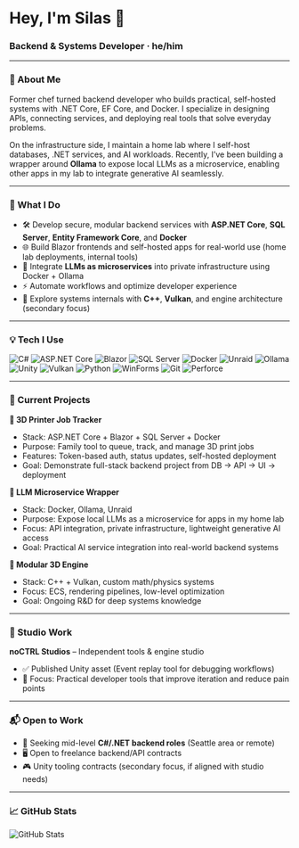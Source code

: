 # Hey, I'm Silas 👋  
### Backend & Systems Developer · he/him  

---

### 👋 About Me  
Former chef turned backend developer who builds practical, self-hosted systems with .NET Core, EF Core, and Docker. I specialize in designing APIs, connecting services, and deploying real tools that solve everyday problems.  

On the infrastructure side, I maintain a home lab where I self-host databases, .NET services, and AI workloads. Recently, I’ve been building a wrapper around **Ollama** to expose local LLMs as a microservice, enabling other apps in my lab to integrate generative AI seamlessly.  

---

### 🧰 What I Do  
- 🛠️ Develop secure, modular backend services with **ASP.NET Core**, **SQL Server**, **Entity Framework Core**, and **Docker**  
- 🌐 Build Blazor frontends and self-hosted apps for real-world use (home lab deployments, internal tools)  
- 🤖 Integrate **LLMs as microservices** into private infrastructure using Docker + Ollama  
- ⚡ Automate workflows and optimize developer experience  
- 🔬 Explore systems internals with **C++**, **Vulkan**, and engine architecture (secondary focus)  

---

### 💡 Tech I Use  

![C#](https://img.shields.io/badge/C%23-239120?style=flat&logo=c-sharp&logoColor=white)
![ASP.NET Core](https://img.shields.io/badge/ASP.NET%20Core-512BD4?style=flat&logo=dotnet&logoColor=white)
![Blazor](https://img.shields.io/badge/Blazor-9441C4?style=flat&logo=blazor&logoColor=white)
![SQL Server](https://img.shields.io/badge/SQL%20Server-CC2927?style=flat&logo=microsoftsqlserver&logoColor=white)
![Docker](https://img.shields.io/badge/Docker-2496ED?style=flat&logo=docker&logoColor=white)
![Unraid](https://img.shields.io/badge/Unraid-F15A24?style=flat&logo=unraid&logoColor=white)
![Ollama](https://img.shields.io/badge/Ollama-000000?style=flat&logo=openai&logoColor=white)
![Unity](https://img.shields.io/badge/Unity-100000?style=flat&logo=unity&logoColor=white)
![Vulkan](https://img.shields.io/badge/Vulkan-FF5733?style=flat&logo=vulkan&logoColor=white)
![Python](https://img.shields.io/badge/Python-3776AB?style=flat&logo=python&logoColor=white)
![WinForms](https://img.shields.io/badge/WinForms-0078D7?style=flat&logo=windows&logoColor=white)
![Git](https://img.shields.io/badge/Git-F05032?style=flat&logo=git&logoColor=white)
![Perforce](https://img.shields.io/badge/Perforce-4040A1?style=flat&logo=perforce&logoColor=white)

---

### 🔭 Current Projects  

**🧵 3D Printer Job Tracker**  
- Stack: ASP.NET Core + Blazor + SQL Server + Docker  
- Purpose: Family tool to queue, track, and manage 3D print jobs  
- Features: Token-based auth, status updates, self-hosted deployment  
- Goal: Demonstrate full-stack backend project from DB → API → UI → deployment  

**🤖 LLM Microservice Wrapper**  
- Stack: Docker, Ollama, Unraid  
- Purpose: Expose local LLMs as a microservice for apps in my home lab  
- Focus: API integration, private infrastructure, lightweight generative AI access  
- Goal: Practical AI service integration into real-world backend systems  

**🧠 Modular 3D Engine**  
- Stack: C++ + Vulkan, custom math/physics systems  
- Focus: ECS, rendering pipelines, low-level optimization  
- Goal: Ongoing R&D for deep systems knowledge  

---

### 🏢 Studio Work  

**noCTRL Studios** – Independent tools & engine studio  
- ✅ Published Unity asset (Event replay tool for debugging workflows)  
- 🔧 Focus: Practical developer tools that improve iteration and reduce pain points  

---

### 📬 Open to Work  
- 💼 Seeking mid-level **C#/.NET backend roles** (Seattle area or remote)  
- 🖥️ Open to freelance backend/API contracts  
- 🎮 Unity tooling contracts (secondary focus, if aligned with studio needs)  

---

### 📈 GitHub Stats  
![GitHub Stats](https://github-readme-stats.vercel.app/api?username=shafeli&show_icons=true&theme=tokyonight)
